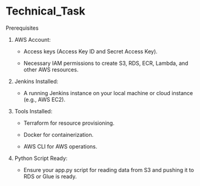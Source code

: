# Technical_Task
Prerequisites

1.  AWS Account:

    -   Access keys (Access Key ID and Secret Access Key).

    -   Necessary IAM permissions to create S3, RDS, ECR, Lambda, and other
        AWS resources.

2.  Jenkins Installed:

    -   A running Jenkins instance on your local machine or cloud instance
        (e.g., AWS EC2).

3.  Tools Installed:

    -   Terraform for resource provisioning.

    -   Docker for containerization.

    -   AWS CLI for AWS operations.

4.  Python Script Ready:

    -   Ensure your app.py script for reading data from S3 and pushing it to
        RDS or Glue is ready.
